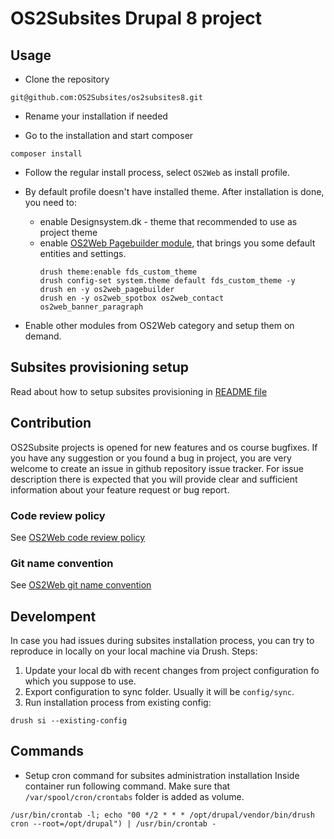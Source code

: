 # OS2Subsites Drupal 8 project

## Usage

* Clone the repository

```
git@github.com:OS2Subsites/os2subsites8.git
```
* Rename your installation if needed

* Go to the installation and start composer

```
composer install
```

* Follow the regular install process, select ```OS2Web``` as install profile.

* By default profile doesn't have installed theme. After installation is done,
 you need to:
    * enable Designsystem.dk - theme that recommended to use as project theme
    * enable [OS2Web Pagebuilder module](https://github.com/OS2web/os2web_pagebuilder),
     that brings you some default entities and settings.
        ```
        drush theme:enable fds_custom_theme
        drush config-set system.theme default fds_custom_theme -y
        drush en -y os2web_pagebuilder
        drush en -y os2web_spotbox os2web_contact os2web_banner_paragraph
        ```
* Enable other modules from OS2Web category and setup them on demand.

## Subsites provisioning setup

Read about how to setup subsites provisioning in [README file](https://github.com/bellcom/os2subsite_provision)

## Contribution

OS2Subsite projects is opened for new features and os course bugfixes.
If you have any suggestion or you found a bug in project, you are very welcome
to create an issue in github repository issue tracker.
For issue description there is expected that you will provide clear and
sufficient information about your feature request or bug report.

### Code review policy
See [OS2Web code review policy](https://github.com/OS2Web/docs#code-review)

### Git name convention
See [OS2Web git name convention](https://github.com/OS2Web/docs#git-guideline)

## Develompent

In case you had issues during subsites installation process, you can try to
reproduce in locally on your local machine via Drush.
Steps:
1. Update your local db with recent changes from project configuration fo which
you suppose to use.
2. Export configuration to sync folder. Usually it will be `config/sync`.
3. Run installation process from existing config:
```
drush si --existing-config
```

## Commands

* Setup cron command for subsites administration installation
Inside container run following command. Make sure that `/var/spool/cron/crontabs` folder is added as volume.
```
/usr/bin/crontab -l; echo "00 */2 * * * /opt/drupal/vendor/bin/drush cron --root=/opt/drupal") | /usr/bin/crontab -
```
